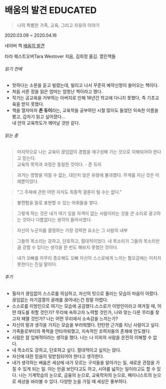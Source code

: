 # 배움의 발견 EDUCATED

> 나의 특별한 가족, 교육, 그리고 자유의 이야기

2020.03.09 ~ 2020.04.16

네이버 책 [배움의 발견](https://book.naver.com/bookdb/book_detail.nhn?bid=15975184) <br>

타라 웨스트오버Tara Westover 지음, 김희정 옮김. 열린책들

###### 읽기 전에

- 핫하다는 소문을 듣고 빌렸는데, 빌리고 나서 꾸준히 예약신청이 들어오는 책이다.
- 처음 서른 장을 읽은 엄마는 엄청난 책이라고 했다. 
- 작가는 공교육을 거부하는 아버지로 인해 16년간 학교에 다니지 못했다, 즉 기초교육을 받지 못했다.
- 책을 열자마자 **존 듀이**라는, 교육학을 공부하던 시절 많이도 들었던 익숙한 이름을 봤고, 갑자기 읽고 싶어졌다...<br>
내 안의 교육학도가 깨어날 것만 같다.


###### 읽는 중

> 마지막으로 나는 교육이 끊임없이 경험을 재구성해 가는 것으로 이해되어야 한다고 믿는다. <br>
교육의 목적과 과정은 동일한 것이다. - 존 듀이

> 과거는 영향을 끼칠 수 없는, 대단치 않은 유령에 불과했다. 무게를 지닌 것은 미래뿐이었다.

> "그 주제에 관한 어떤 지식도 최종적 결론이 될 수는 없다."

> 불편함을 말로 표현할 수 있는 어휘들을 쌓다.

> 그렇게 하는 것은 내가 여기 있을 자격이 없는 사람이라는 것을 큰 소리로 광고하는 것이나 다름없다는 생각이 들어서였다.

> 자신이 누군지를 결정하는 가장 강력한 요소는 그 사람의 내부

> 그들의 목소리는 강하고, 단호하고, 절대적이었다. 내 목소리가 그들의 목소리만큼 강할 수 있다는 생각을 한 번도 해보지 못했던 것이다.

> 내가 오빠를 아무리 증오해도 오빠 자신이 스스로에게 느끼는 혐오감에는 미치지 못한다는 진실 말이다.



###### 후기
- 필자가 끊임없이 스스로를 의심하고, 자신의 탓으로 돌리는 모습이 마음이 아팠다. 끊임없는 자기검열의 굴레를 끊어내는건 정말 어렵다.
- 스스로를 이방인으로 여기는 모습에 공감했다.스스로가 이방인이라고 여겨질 때, 어떤 태도를 취할 것인가? 무리에 속하고자 노력할 것인가, 나와 맞는 다른 무리를 찾고자 헤맬 것인가? 나는 어떤 무리에서 소속감을 느끼는가?
- 자신의 말과 생각을 가지는 모습을 부러워했다. 탄탄한 근거를 지닌 사람이고 싶다.
- 가족들로부터의 폭력을 안타까워했고, 지속적인 조력자들의 존재에 안도했다.
- 사람은 참 입체적이라는 생각을 했다. 나는 나 이외의 사람을 온전히 이해할 수 없다. 
- 내 목소리도 강하고, 단호하고 싶다. 절대적이고 싶지는 않다.
- 자신에 대한 믿음이 뒷받침되어야 한다고 생각한다. 
- 내가 생각하는 배움은 세상에 내가 모르는 구석들을 알아가는 일, 새로운 관점을 가질 수 있게 되는 일. 아는 만큼 보인다고도 하고, 시야를 넓히는 일이라고도 할 수 있다. 나는 기계학습의 눈으로, 금융의 눈으로, 교육학자의 눈으로, 페미니스트의 눈으로 세상을 바라볼 수 있다. 다양한 눈을 가질 때 세상은 풍부하다.
